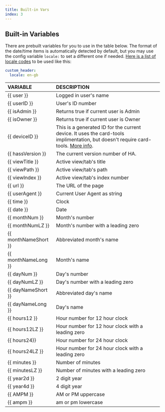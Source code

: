 ```yaml
---
title: Built-in Vars
index: 3
---
```


## Built-in Variables

There are prebuilt variables for you to use in the table below. The format of the date/time items is automatically detected by default, but you may use the config variable `locale:` to set a different one if needed. [Here is a list of locale codes](http://download1.parallels.com/SiteBuilder/Windows/docs/3.2/en_US/sitebulder-3.2-win-sdk-localization-pack-creation-guide/30801.htm) to be used like this:

```yaml
custom_header:
  locale: en-gb
```

| VARIABLE             | DESCRIPTION                                                                                                                                                                                                  |
| :------------------- | :----------------------------------------------------------------------------------------------------------------------------------------------------------------------------------------------------------- |
| {{ user }}           | Logged in user's name                                                                                                                                                                                        |
| {{ userID }}         | User's ID number                                                                                                                                                                                             |
| {{ isAdmin }}        | Returns true if current user is Admin                                                                                                                                                                        |
| {{ isOwner }}        | Returns true if current user is Owner                                                                                                                                                                        |
| {{ deviceID }}       | This is a generated ID for the current device. It uses the card-tools implimentation, but doesn't require card-tools. [More info](https://github.com/thomasloven/lovelace-card-tools#card-toolssrcdeviceid). |
| {{ hassVersion  }}   | The current version number of HA.                                                                                                                                                                            |
| {{ viewTitle }}      | Active view/tab's title                                                                                                                                                                                      |
| {{ viewPath }}       | Active view/tab's path                                                                                                                                                                                       |
| {{ viewIndex }}      | Active view/tab's index number                                                                                                                                                                               |
| {{ url }}            | The URL of the page                                                                                                                                                                                          |
| {{ userAgent }}      | Current User Agent as string                                                                                                                                                                                 |
| {{ time }}           | Clock                                                                                                                                                                                                        |
| {{ date }}           | Date                                                                                                                                                                                                         |
| {{ monthNum }}       | Month's number                                                                                                                                                                                               |
| {{ monthNumLZ }}     | Month's number with a leading zero                                                                                                                                                                           |
| {{ monthNameShort }} | Abbreviated month's name                                                                                                                                                                                     |
| {{ monthNameLong }}  | Month's name                                                                                                                                                                                                 |
| {{ dayNum }}         | Day's number                                                                                                                                                                                                 |
| {{ dayNumLZ }}       | Day's number with a leading zero                                                                                                                                                                             |
| {{ dayNameShort }}   | Abbreviated day's name                                                                                                                                                                                       |
| {{ dayNameLong }}    | Day's name                                                                                                                                                                                                   |
| {{ hours12 }}        | Hour number for 12 hour clock                                                                                                                                                                                |
| {{ hours12LZ }}      | Hour number for 12 hour clock with a leading zero                                                                                                                                                            |
| {{ hours24}}         | Hour number for 24 hour clock                                                                                                                                                                                |
| {{ hours24LZ }}      | Hour number for 24 hour clock with a leading zero                                                                                                                                                            |
| {{ minutes }}        | Number of minutes                                                                                                                                                                                            |
| {{ minutesLZ }}      | Number of minutes with a leading zero                                                                                                                                                                        |
| {{ year2d }}         | 2 digit year                                                                                                                                                                                                 |
| {{ year4d }}         | 4 digit year                                                                                                                                                                                                 |
| {{ AMPM }}           | AM or PM uppercase                                                                                                                                                                                           |
| {{ ampm }}           | am or pm lowercase                                                                                                                                                                                           |
